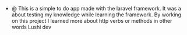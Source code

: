 - @ This is a simple to do app made with the laravel framework. 
It was a about testing my knowledge while learning the framework. 
By working on this project I learned more about http verbs or methods in other words
Lushi dev
